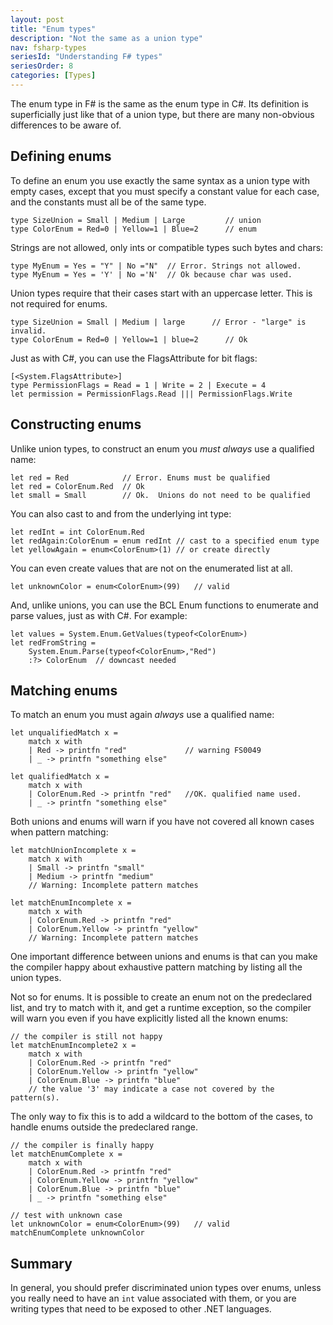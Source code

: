 ```yaml
---
layout: post
title: "Enum types"
description: "Not the same as a union type"
nav: fsharp-types
seriesId: "Understanding F# types"
seriesOrder: 8
categories: [Types]
---
```


The enum type in F# is the same as the enum type in C#.  Its definition is superficially just like that of a union type, but there are many non-obvious differences to be aware of.

## Defining enums

To define an enum you use exactly the same syntax as a union type with empty cases, except that you must specify a constant value for each case, and the constants must all be of the same type.

```
type SizeUnion = Small | Medium | Large         // union
type ColorEnum = Red=0 | Yellow=1 | Blue=2      // enum 
```

Strings are not allowed, only ints or compatible types such bytes and chars:

```
type MyEnum = Yes = "Y" | No ="N"  // Error. Strings not allowed.
type MyEnum = Yes = 'Y' | No ='N'  // Ok because char was used.
```

Union types require that their cases start with an uppercase letter. This is not required for enums.

```
type SizeUnion = Small | Medium | large      // Error - "large" is invalid.
type ColorEnum = Red=0 | Yellow=1 | blue=2      // Ok
```

Just as with C#, you can use the FlagsAttribute for bit flags:

```
[<System.FlagsAttribute>]
type PermissionFlags = Read = 1 | Write = 2 | Execute = 4 
let permission = PermissionFlags.Read ||| PermissionFlags.Write
```

## Constructing enums

Unlike union types, to construct an enum you *must always* use a qualified name:

```
let red = Red            // Error. Enums must be qualified
let red = ColorEnum.Red  // Ok 
let small = Small        // Ok.  Unions do not need to be qualified
```

You can also cast to and from the underlying int type:

```
let redInt = int ColorEnum.Red  
let redAgain:ColorEnum = enum redInt // cast to a specified enum type 
let yellowAgain = enum<ColorEnum>(1) // or create directly
```

You can even create values that are not on the enumerated list at all.

```
let unknownColor = enum<ColorEnum>(99)   // valid
```

And, unlike unions, you can use the BCL Enum functions to enumerate and parse values, just as with C#. For example:

```
let values = System.Enum.GetValues(typeof<ColorEnum>)
let redFromString =  
    System.Enum.Parse(typeof<ColorEnum>,"Red") 
    :?> ColorEnum  // downcast needed
```

## Matching enums

To match an enum you must again *always* use a qualified name:

```
let unqualifiedMatch x = 
    match x with
    | Red -> printfn "red"             // warning FS0049
    | _ -> printfn "something else" 

let qualifiedMatch x = 
    match x with
    | ColorEnum.Red -> printfn "red"   //OK. qualified name used.
    | _ -> printfn "something else"
```

Both unions and enums will warn if you have not covered all known cases when pattern matching:

```
let matchUnionIncomplete x = 
    match x with
    | Small -> printfn "small"   
    | Medium -> printfn "medium"   
    // Warning: Incomplete pattern matches
    
let matchEnumIncomplete x = 
    match x with
    | ColorEnum.Red -> printfn "red"   
    | ColorEnum.Yellow -> printfn "yellow"   
    // Warning: Incomplete pattern matches
```

One important difference between unions and enums is that can you make the compiler happy about exhaustive pattern matching by listing all the union types.
    
Not so for enums. It is possible to create an enum not on the predeclared list, and try to match with it, and get a runtime exception, so the compiler will warn you even if you have explicitly
listed all the known enums:

```
// the compiler is still not happy
let matchEnumIncomplete2 x = 
    match x with
    | ColorEnum.Red -> printfn "red"   
    | ColorEnum.Yellow -> printfn "yellow"   
    | ColorEnum.Blue -> printfn "blue"   
    // the value '3' may indicate a case not covered by the pattern(s).
```

The only way to fix this is to add a wildcard to the bottom of the cases, to handle enums outside the predeclared range.

```
// the compiler is finally happy
let matchEnumComplete x = 
    match x with
    | ColorEnum.Red -> printfn "red"   
    | ColorEnum.Yellow -> printfn "yellow"   
    | ColorEnum.Blue -> printfn "blue"   
    | _ -> printfn "something else"   

// test with unknown case    
let unknownColor = enum<ColorEnum>(99)   // valid
matchEnumComplete unknownColor
```

## Summary

In general, you should prefer discriminated union types over enums, unless you really need to have an `int` value associated with them,
or you are writing types that need to be exposed to other .NET languages.